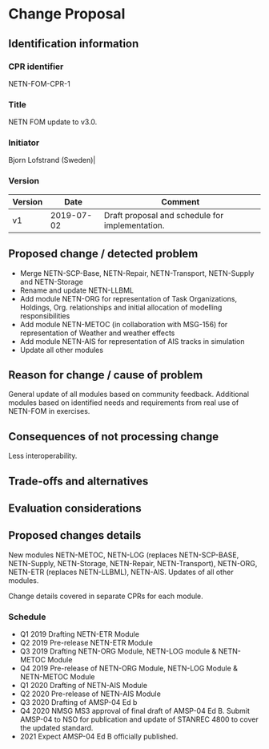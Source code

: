 # Change Proposal

## Identification information
### CPR identifier
NETN-FOM-CPR-1

### Title
NETN FOM update to v3.0.

### Initiator
Bjorn Lofstrand (Sweden)|

### Version
|Version|Date|Comment|
|----|----|----|
|v1|2019-07-02|Draft proposal and schedule for implementation.|

## Proposed change / detected problem
* Merge NETN-SCP-Base, NETN-Repair, NETN-Transport, NETN-Supply and NETN-Storage
* Rename and update NETN-LLBML
* Add module NETN-ORG for representation of Task Organizations, Holdings, Org. relationships and initial allocation of modelling responsibilities
* Add module NETN-METOC (in collaboration with MSG-156) for representation of Weather and weather effects
* Add module NETN-AIS for representation of AIS tracks in simulation
* Update all other modules

## Reason for change / cause of problem
General update of all modules based on community feedback.
Additional modules based on identified needs and requirements from real use of NETN-FOM in exercises.

## Consequences of not processing change
Less interoperability.

## Trade-offs and alternatives

## Evaluation considerations

## Proposed changes details
New modules NETN-METOC, NETN-LOG (replaces NETN-SCP-BASE, NETN-Supply, NETN-Storage, NETN-Repair, NETN-Transport), NETN-ORG, NETN-ETR (replaces NETN-LLBML), NETN-AIS. Updates of all other modules.

Change details covered in separate CPRs for each module.

### Schedule
- Q1 2019 Drafting NETN-ETR Module
- Q2 2019 Pre-release NETN-ETR Module
- Q3 2019 Drafting NETN-ORG Module, NETN-LOG module & NETN-METOC Module
- Q4 2019 Pre-release of NETN-ORG Module, NETN-LOG Module & NETN-METOC Module
- Q1 2020 Drafting of NETN-AIS Module
- Q2 2020 Pre-release of NETN-AIS Module
- Q3 2020 Drafting of AMSP-04 Ed b
- Q4 2020 NMSG MS3 approval of final draft of AMSP-04 Ed B. Submit AMSP-04 to NSO for publication and update of STANREC 4800 to cover the updated standard.
- 2021 Expect AMSP-04 Ed B officially published.
